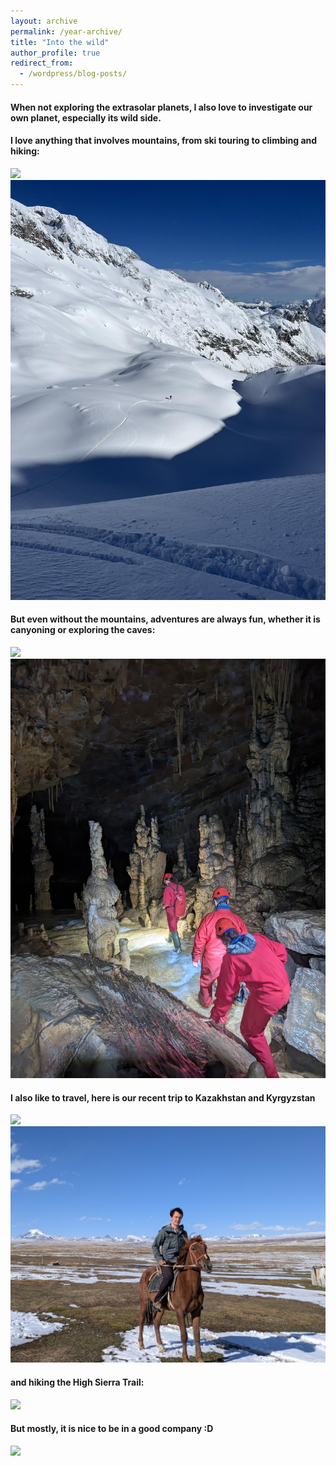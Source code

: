 ```yaml
---
layout: archive
permalink: /year-archive/
title: "Into the wild"
author_profile: true
redirect_from:
  - /wordpress/blog-posts/
---
```


#### When not exploring the extrasolar planets, I also love to investigate our own planet, especially its wild side. 


#### I love anything that involves mountains, from ski touring to climbing and hiking:

  ![](/images/splevta.jpg)
  ![](/images/turno.jpeg)

####  But even without the mountains, adventures are always fun, whether it is canyoning or exploring the caves:

  ![](/images/gacnik.jpg)
  ![](/images/jama.jpg)

#### I also like to travel, here is our recent trip to Kazakhstan and Kyrgyzstan

  ![](/images/kazi.JPG)
  ![](/images/kirgi2.jpg)

#### and hiking the High Sierra Trail:

  ![](/images/murica.jpg)

#### But mostly, it is nice to be in a good company :D

  ![](/images/poroka.jpg)


